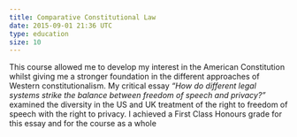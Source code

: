 ```yaml
---
title: Comparative Constitutional Law 
date: 2015-09-01 21:36 UTC
type: education
size: 10
---
```

This course allowed me to develop my interest in the American Constitution whilst giving me a stronger foundation in the different approaches of Western constitutionalism. 
My critical essay *“How do different legal systems strike the balance between freedom of speech and privacy?”* examined the diversity in the US and UK treatment of the right to freedom of speech with the right to privacy. 
I achieved a First Class Honours grade for this essay and for the course as a whole

 